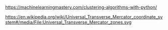 https://machinelearningmastery.com/clustering-algorithms-with-python/

https://en.wikipedia.org/wiki/Universal_Transverse_Mercator_coordinate_system#/media/File:Universal_Transverse_Mercator_zones.svg